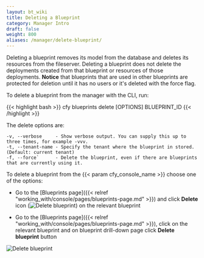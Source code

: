 ```yaml
---
layout: bt_wiki
title: Deleting a Blueprint
category: Manager Intro
draft: false
weight: 800
aliases: /manager/delete-blueprint/
---
```


Deleting a blueprint removes its model from the database and deletes its resources from the fileserver. Deleting a blueprint does not delete the deployments created from that blueprint or resources of those deployments.
**Notice** that blueprints that are used in other blueprints are protected for deletion until it has no users or it's deleted with the force flag. 

To delete a blueprint from the manager with the CLI, run:

{{< highlight bash >}}
cfy blueprints delete [OPTIONS] BLUEPRINT_ID
{{< /highlight >}}

The delete options are:

    -v, --verbose     - Show verbose output. You can supply this up to three times, for example -vvv.
    -t, --tenant-name - Specify the tenant where the blueprint in stored. (Default: current tenant)
    -f, --force`      - Delete the blueprint, even if there are blueprints that are currently using it.

To delete a blueprint from the {{< param cfy_console_name >}} choose one of the options:

* Go to the [Blueprints page]({{< relref "working_with/console/pages/blueprints-page.md" >}}) and click **Delete** icon (![Delete blueprint]( /images/ui/icons/delete-icon.png )) on the relevant blueprint

* Go to the [Blueprints page]({{< relref "working_with/console/pages/blueprints-page.md" >}}), click on the relevant blueprint and on blueprint drill-down page click **Delete blueprint** button

![Delete blueprint]( /images/manager/delete_blueprint.png )
